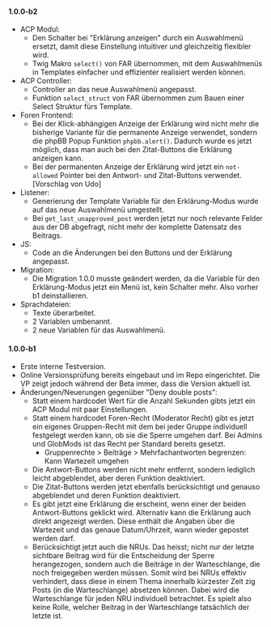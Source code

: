 #### 1.0.0-b2
* ACP Modul:
  * Den Schalter bei "Erklärung anzeigen" durch ein Auswahlmenü ersetzt, damit diese Einstellung intuitiver und gleichzeitig flexibler wird.
  * Twig Makro `select()` von FAR übernommen, mit dem Auswahlmenüs in Templates einfacher und effizienter realisiert werden können.
* ACP Controller:
  * Controller an das neue Auswahlmenü angepasst.
  * Funktion `select_struct` von FAR übernommen zum Bauen einer Select Struktur fürs Template.
* Foren Frontend:
  * Bei der Klick-abhängigen Anzeige der Erklärung wird nicht mehr die bisherige Variante für die permanente Anzeige verwendet, sondern die phpBB Popup Funktion `phpbb.alert()`. Dadurch wurde es jetzt möglich, dass man auch bei den Zitat-Buttons die Erklärung anzeigen kann.
  * Bei der permanenten Anzeige der Erklärung wird jetzt ein `not-allowed` Pointer bei den Antwort- und Zitat-Buttons verwendet. [Vorschlag von Udo]
* Listener:
  * Generierung der Template Variable für den Erklärung-Modus wurde auf das neue Auswahlmenü umgestellt.
  * Bei `get_last_unapproved_post` werden jetzt nur noch relevante Felder aus der DB abgefragt, nicht mehr der komplette Datensatz des Beitrags.
* JS:
  * Code an die Änderungen bei den Buttons und der Erklärung angepasst.
* Migration:
  * Die Migration 1.0.0 musste geändert werden, da die Variable für den Erklärung-Modus jetzt ein Menü ist, kein Schalter mehr. Also vorher b1 deinstallieren.
* Sprachdateien:
  * Texte überarbeitet.
  * 2 Variablen umbenannt.
  * 2 neue Variablen für das Auswahlmenü.

#### 1.0.0-b1
* Erste interne Testversion.
* Online Versionsprüfung bereits eingebaut und im Repo eingerichtet. Die VP zeigt jedoch während der Beta immer, dass die Version aktuell ist.
* Änderungen/Neuerungen gegenüber "Deny double posts":
  * Statt einem hardcodet Wert für die Anzahl Sekunden gibts jetzt ein ACP Modul mit paar Einstellungen.
  * Statt einem hardcodet Foren-Recht (Moderator Recht) gibt es jetzt ein eigenes Gruppen-Recht mit dem bei jeder Gruppe individuell festgelegt werden kann, ob sie die Sperre umgehen darf. Bei Admins und GlobMods ist das Recht per Standard bereits gesetzt. 
    * Gruppenrechte > Beiträge > Mehrfachantworten begrenzen: Kann Wartezeit umgehen
  * Die Antwort-Buttons werden nicht mehr entfernt, sondern lediglich leicht abgeblendet, aber deren Funktion deaktiviert.
  * Die Zitat-Buttons werden jetzt ebenfalls berücksichtigt und genauso abgeblendet und deren Funktion deaktiviert.
  * Es gibt jetzt eine Erklärung die erscheint, wenn einer der beiden Antwort-Buttons geklickt wird. Alternativ kann die Erklärung auch direkt angezeigt werden. Diese enthält die Angaben über die Wartezeit und das genaue Datum/Uhrzeit, wann wieder gepostet werden darf.
  * Berücksichtigt jetzt auch die NRUs. Das heisst; nicht nur der letzte sichtbare Beitrag wird für die Entscheidung der Sperre herangezogen, sondern auch die Beiträge in der Warteschlange, die noch freigegeben werden müssen. Somit wird bei NRUs effektiv verhindert, dass diese in einem Thema innerhalb kürzester Zeit zig Posts (in die Warteschlange) absetzen können. Dabei wird die Warteschlange für jeden NRU individuell betrachtet. Es spielt also keine Rolle, welcher Beitrag in der Warteschlange tatsächlich der letzte ist.
